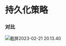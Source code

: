 # 持久化策略









### 对比

![截屏2023-02-21 20.13.40](https://xingqiu-tuchuang-1256524210.cos.ap-shanghai.myqcloud.com/3978/%E6%88%AA%E5%B1%8F2023-02-21%2020.13.40.png)